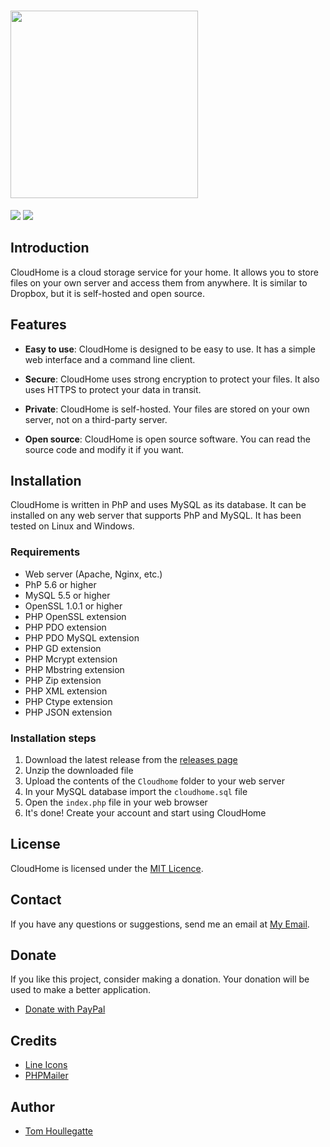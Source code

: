 # <img src="https://image.noelshack.com/fichiers/2023/25/2/1687261539-cloudhome.png" height="300" />
<p float="left">
    <img src="https://img.shields.io/static/v1?label=License&message=MIT&color=blue">
    <img src="https://img.shields.io/static/v1?label=Version&message=1.7.2&color=blue">
</p>

## Introduction

CloudHome is a cloud storage service for your home. It allows you to store files on your own server and access them from anywhere. It is similar to Dropbox, but it is self-hosted and open source.

## Features

* **Easy to use**: CloudHome is designed to be easy to use. It has a simple web interface and a command line client.

* **Secure**: CloudHome uses strong encryption to protect your files. It also uses HTTPS to protect your data in transit.

* **Private**: CloudHome is self-hosted. Your files are stored on your own server, not on a third-party server.

* **Open source**: CloudHome is open source software. You can read the source code and modify it if you want.

## Installation

CloudHome is written in PhP and uses MySQL as its database. It can be installed on any web server that supports PhP and MySQL. It has been tested on Linux and Windows.

### Requirements

* Web server (Apache, Nginx, etc.)
* PhP 5.6 or higher
* MySQL 5.5 or higher
* OpenSSL 1.0.1 or higher
* PHP OpenSSL extension
* PHP PDO extension
* PHP PDO MySQL extension
* PHP GD extension
* PHP Mcrypt extension
* PHP Mbstring extension
* PHP Zip extension
* PHP XML extension
* PHP Ctype extension
* PHP JSON extension

### Installation steps

1. Download the latest release from the [releases page](https://github.com/xTOUKAM/CloudHome)
2. Unzip the downloaded file
3. Upload the contents of the `Cloudhome` folder to your web server
4. In your MySQL database import the `cloudhome.sql` file
5. Open the `index.php` file in your web browser
6. It's done! Create your account and start using CloudHome

## License

CloudHome is licensed under the [MIT Licence](./LICENCE).

## Contact

If you have any questions or suggestions, send me an email at [My Email](mailto:houllegatte.tom@gmail.com).

## Donate

If you like this project, consider making a donation. Your donation will be used to make a better application.

* [Donate with PayPal](https://paypal.me/senoravalley?country.x=FR&locale.x=fr_FR)

## Credits

* [Line Icons](https://lineicons.com/)
* [PHPMailer](https://github.com/PHPMailer/PHPMailer)

## Author

* [Tom Houllegatte](https://github.com/xTOUKAM)


